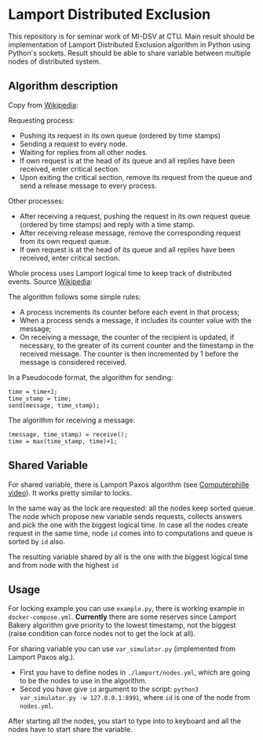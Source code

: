 # Lamport Distributed Exclusion

This repository is for seminar work of MI-DSV at CTU. Main result should be implementation of Lamport Distributed Exclusion algorithm in Python using Python's sockets. Result should be able to share variable between multiple nodes of distributed system.


## Algorithm description

Copy from [Wikipedia](https://en.wikipedia.org/wiki/Lamport%27s_distributed_mutual_exclusion_algorithm):


Requesting process:
  * Pushing its request in its own queue (ordered by time stamps)
  * Sending a request to every node.
  * Waiting for replies from all other nodes.
  * If own request is at the head of its queue and all replies have been received, enter critical section.
  * Upon exiting the critical section, remove its request from the queue and send a release message to every process.

Other processes:
  * After receiving a request, pushing the request in its own request queue (ordered by time stamps) and reply with a time stamp.
  * After receiving release message, remove the corresponding request from its own request queue.
  * If own request is at the head of its queue and all replies have been received, enter critical section.

Whole process uses Lamport logical time to keep track of distributed events. Source [Wikipedia](https://en.wikipedia.org/wiki/Lamport_timestamps):

The algorithm follows some simple rules:
  * A process increments its counter before each event in that process;
  * When a process sends a message, it includes its counter value with the message;
  * On receiving a message, the counter of the recipient is updated, if necessary, to the greater of its current counter and the timestamp in the received message. The counter is then incremented by 1 before the message is considered received.

In a Pseudocode format, the algorithm for sending:
```
time = time+1;
time_stamp = time;
send(message, time_stamp);
```

The algorithm for receiving a message:

```
(message, time_stamp) = receive();
time = max(time_stamp, time)+1;
```


## Shared Variable

For shared variable, there is Lamport Paxos algorithm (see [Computerphille video](https://www.youtube.com/watch?v=s8JqcZtvnsM)). It works pretty similar to locks.

In the same way as the lock are requested: all the nodes keep sorted queue. The node which propose new variable sends requests, collects answers and pick the one with the biggest logical time. In case all the nodes create request in the same time, node `id` comes into to computations and queue is sorted by `id` also.

The resulting variable shared by all is the one with the biggest logical time and from node with the highest `id`

## Usage

For locking example you can use `example.py`, there is working example in `docker-compose.yml`.  **Currently** there are some reserves since Lamport Bakery algorithm give priority to the lowest timestamp, not the biggest (raise condition can force nodes not to get the lock at all).

For sharing variable you can use `var_simulator.py` (implemented from Lamport Paxos alg.).

 * First you have to define nodes in `./lamport/nodes.yml`, which are going to be the nodes to use in the algorithm.
 * Secod you have give `id` argument to the script: `python3 var_simulator.py -w 127.0.0.1:8991`, where `id` is one of the node from `nodes.yml`.
 
 After starting all the nodes, you start to type into to keyboard and all the nodes have to start share the variable.
 
 



